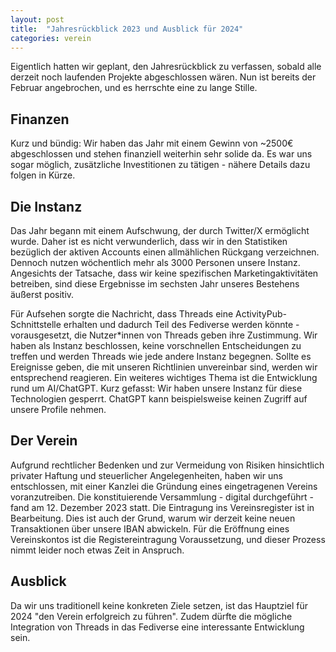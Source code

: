 ```yaml
---
layout: post
title:  "Jahresrückblick 2023 und Ausblick für 2024"
categories: verein
---
```

Eigentlich hatten wir geplant, den Jahresrückblick zu verfassen, sobald alle derzeit noch laufenden Projekte abgeschlossen wären. Nun ist bereits der Februar angebrochen, und es herrschte eine zu lange Stille.

## Finanzen
Kurz und bündig: Wir haben das Jahr mit einem Gewinn von ~2500€ abgeschlossen und stehen finanziell weiterhin sehr solide da. Es war uns sogar möglich, zusätzliche Investitionen zu tätigen - nähere Details dazu folgen in Kürze.

## Die Instanz
Das Jahr begann mit einem Aufschwung, der durch Twitter/X ermöglicht wurde. Daher ist es nicht verwunderlich, dass wir in den Statistiken bezüglich der aktiven Accounts einen allmählichen Rückgang verzeichnen. Dennoch nutzen wöchentlich mehr als 3000 Personen unsere Instanz. Angesichts der Tatsache, dass wir keine spezifischen Marketingaktivitäten betreiben, sind diese Ergebnisse im sechsten Jahr unseres Bestehens äußerst positiv.

Für Aufsehen sorgte die Nachricht, dass Threads eine ActivityPub-Schnittstelle erhalten und dadurch Teil des Fediverse werden könnte - vorausgesetzt, die Nutzer*innen von Threads geben ihre Zustimmung. Wir haben als Instanz beschlossen, keine vorschnellen Entscheidungen zu treffen und werden Threads wie jede andere Instanz begegnen. Sollte es Ereignisse geben, die mit unseren Richtlinien unvereinbar sind, werden wir entsprechend reagieren.
Ein weiteres wichtiges Thema ist die Entwicklung rund um AI/ChatGPT. Kurz gefasst: Wir haben unsere Instanz für diese Technologien gesperrt. ChatGPT kann beispielsweise keinen Zugriff auf unsere Profile nehmen.

## Der Verein
Aufgrund rechtlicher Bedenken und zur Vermeidung von Risiken hinsichtlich privater Haftung und steuerlicher Angelegenheiten, haben wir uns entschlossen, mit einer Kanzlei die Gründung eines eingetragenen Vereins voranzutreiben. Die konstituierende Versammlung - digital durchgeführt - fand am 12. Dezember 2023 statt. Die Eintragung ins Vereinsregister ist in Bearbeitung. Dies ist auch der Grund, warum wir derzeit keine neuen Transaktionen über unsere IBAN abwickeln. Für die Eröffnung eines Vereinskontos ist die Registereintragung Voraussetzung, und dieser Prozess nimmt leider noch etwas Zeit in Anspruch.

## Ausblick
Da wir uns traditionell keine konkreten Ziele setzen, ist das Hauptziel für 2024 "den Verein erfolgreich zu führen". Zudem dürfte die mögliche Integration von Threads in das Fediverse eine interessante Entwicklung sein.
